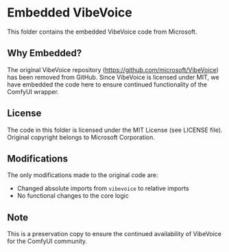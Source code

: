 # Embedded VibeVoice

This folder contains the embedded VibeVoice code from Microsoft.

## Why Embedded?

The original VibeVoice repository (https://github.com/microsoft/VibeVoice) has been removed from GitHub. Since VibeVoice is licensed under MIT, we have embedded the code here to ensure continued functionality of the ComfyUI wrapper.

## License

The code in this folder is licensed under the MIT License (see LICENSE file). Original copyright belongs to Microsoft Corporation.

## Modifications

The only modifications made to the original code are:
- Changed absolute imports from `vibevoice` to relative imports
- No functional changes to the core logic

## Note

This is a preservation copy to ensure the continued availability of VibeVoice for the ComfyUI community.
